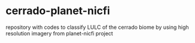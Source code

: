 # cerrado-planet-nicfi

repository with codes to classify LULC of the cerrado biome by using high resolution imagery from planet-nicfi project
